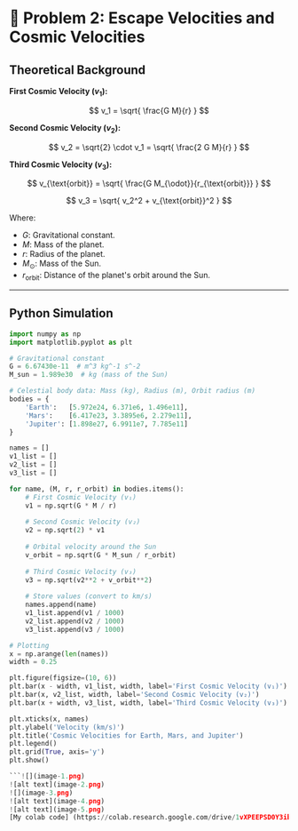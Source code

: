 # 🚀 Problem 2: Escape Velocities and Cosmic Velocities

## Theoretical Background

**First Cosmic Velocity ($v_1$):**

$$
v_1 = \sqrt{ \frac{G M}{r} }
$$

**Second Cosmic Velocity ($v_2$):**

$$
v_2 = \sqrt{2} \cdot v_1 = \sqrt{ \frac{2 G M}{r} }
$$

**Third Cosmic Velocity ($v_3$):**

$$
v_{\text{orbit}} = \sqrt{ \frac{G M_{\odot}}{r_{\text{orbit}}} }
$$

$$
v_3 = \sqrt{ v_2^2 + v_{\text{orbit}}^2 }
$$

Where:

- $G$: Gravitational constant.
- $M$: Mass of the planet.
- $r$: Radius of the planet.
- $M_{\odot}$: Mass of the Sun.
- $r_{\text{orbit}}$: Distance of the planet's orbit around the Sun.

---

## Python Simulation

```python
import numpy as np
import matplotlib.pyplot as plt

# Gravitational constant
G = 6.67430e-11  # m^3 kg^-1 s^-2
M_sun = 1.989e30  # kg (mass of the Sun)

# Celestial body data: Mass (kg), Radius (m), Orbit radius (m)
bodies = {
    'Earth':   [5.972e24, 6.371e6, 1.496e11],
    'Mars':    [6.417e23, 3.3895e6, 2.279e11],
    'Jupiter': [1.898e27, 6.9911e7, 7.785e11]
}

names = []
v1_list = []
v2_list = []
v3_list = []

for name, (M, r, r_orbit) in bodies.items():
    # First Cosmic Velocity (v₁)
    v1 = np.sqrt(G * M / r)
    
    # Second Cosmic Velocity (v₂)
    v2 = np.sqrt(2) * v1
    
    # Orbital velocity around the Sun
    v_orbit = np.sqrt(G * M_sun / r_orbit)
    
    # Third Cosmic Velocity (v₃)
    v3 = np.sqrt(v2**2 + v_orbit**2)
    
    # Store values (convert to km/s)
    names.append(name)
    v1_list.append(v1 / 1000)
    v2_list.append(v2 / 1000)
    v3_list.append(v3 / 1000)

# Plotting
x = np.arange(len(names))
width = 0.25

plt.figure(figsize=(10, 6))
plt.bar(x - width, v1_list, width, label='First Cosmic Velocity (v₁)')
plt.bar(x, v2_list, width, label='Second Cosmic Velocity (v₂)')
plt.bar(x + width, v3_list, width, label='Third Cosmic Velocity (v₃)')

plt.xticks(x, names)
plt.ylabel('Velocity (km/s)')
plt.title('Cosmic Velocities for Earth, Mars, and Jupiter')
plt.legend()
plt.grid(True, axis='y')
plt.show()

```![](image-1.png)
![alt text](image-2.png)
![](image-3.png)
![alt text](image-4.png)
![alt text](image-5.png)
[My colab code] (https://colab.research.google.com/drive/1vXPEEPSD0Y3ibrs5ezf4kH3yBB92C4Ow?usp=sharing)